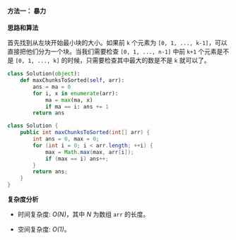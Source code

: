 #### 方法一： 暴力

**思路和算法**

首先找到从左块开始最小块的大小。如果前 `k` 个元素为 `[0, 1, ..., k-1]`，可以直接把他们分为一个块。当我们需要检查 `[0, 1, ..., n-1]` 中前 `k+1` 个元素是不是 `[0, 1, ..., k]` 的时候，只需要检查其中最大的数是不是 `k` 就可以了。

```python [solution1-Pyton]
class Solution(object):
    def maxChunksToSorted(self, arr):
        ans = ma = 0
        for i, x in enumerate(arr):
            ma = max(ma, x)
            if ma == i: ans += 1
        return ans
```

```java [solution2-Java]
class Solution {
    public int maxChunksToSorted(int[] arr) {
        int ans = 0, max = 0;
        for (int i = 0; i < arr.length; ++i) {
            max = Math.max(max, arr[i]);
            if (max == i) ans++;
        }
        return ans;
    }
}
```


**复杂度分析**

* 时间复杂度: *O(N)*，其中 *N* 为数组 `arr` 的长度。

* 空间复杂度: *O(1)*。
